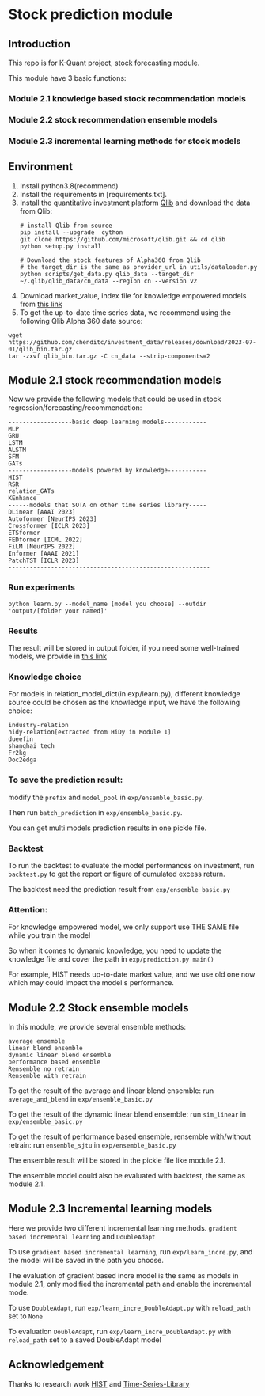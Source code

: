 # Stock prediction module


## Introduction

This repo is for K-Quant project, stock forecasting module.

This module have 3 basic functions:
### Module 2.1 knowledge based stock recommendation models
### Module 2.2 stock recommendation ensemble models
### Module 2.3 incremental learning methods for stock models

## Environment
1. Install python3.8(recommend) 
2. Install the requirements in [requirements.txt].
3. Install the quantitative investment platform [Qlib](https://github.com/microsoft/qlib) and download the data from Qlib:
    ```
    # install Qlib from source
    pip install --upgrade  cython
    git clone https://github.com/microsoft/qlib.git && cd qlib
    python setup.py install

    # Download the stock features of Alpha360 from Qlib
    # the target_dir is the same as provider_url in utils/dataloader.py
    python scripts/get_data.py qlib_data --target_dir ~/.qlib/qlib_data/cn_data --region cn --version v2
    ```
4. Download market_value, index file for knowledge empowered models from [this link](https://drive.google.com/file/d/1KBwZ_lX___bYBIHx9VWRzRgLFb8N3-NK/view?usp=sharing)
5. To get the up-to-date time series data, we recommend using the following Qlib Alpha 360 data source:
```commandline
wget https://github.com/chenditc/investment_data/releases/download/2023-07-01/qlib_bin.tar.gz
tar -zxvf qlib_bin.tar.gz -C cn_data --strip-components=2
```

## Module 2.1 stock recommendation models
Now we provide the following models that could be used in stock regression/forecasting/recommendation:
```
------------------basic deep learning models------------
MLP
GRU
LSTM
ALSTM
SFM
GATs
------------------models powered by knowledge-----------
HIST
RSR
relation_GATs
KEnhance
------models that SOTA on other time series library-----
DLinear [AAAI 2023]
Autoformer [NeurIPS 2023]
Crossformer [ICLR 2023]
ETSformer
FEDformer [ICML 2022]
FiLM [NeurIPS 2022]
Informer [AAAI 2021]
PatchTST [ICLR 2023]
---------------------------------------------------------
```
### Run experiments
    python learn.py --model_name [model you choose] --outdir 'output/[folder your named]'
### Results
The result will be stored in output folder, if you need some well-trained models, we provide in [this link](https://drive.google.com/file/d/1yGHXZDcCgY4AAp_UM_gKXyKo25Atmoft/view?usp=sharing)
### Knowledge choice
For models in relation_model_dict(in exp/learn.py), different knowledge source could be chosen as the knowledge input, we have the following choice:
```angular2html
industry-relation
hidy-relation[extracted from HiDy in Module 1]
dueefin
shanghai tech
Fr2kg
Doc2edga
```


### To save the prediction result:
modify the ```prefix``` and ```model_pool``` in ```exp/ensemble_basic.py```.

Then run ```batch_prediction``` in ```exp/ensemble_basic.py```.

You can get multi models prediction results in one pickle file.

### Backtest

To run the backtest to evaluate the model performances on investment, 
run ```backtest.py``` to get the report or figure of cumulated excess return.

The backtest need the prediction result from ```exp/ensemble_basic.py```

### Attention:
For knowledge empowered model, we only support use THE SAME file while you train the model

So when it comes to dynamic knowledge, you need to update the knowledge file and cover the path in ```exp/prediction.py main()```

For example, HIST needs up-to-date market value, and we use old one now which may could impact the model
s performance.

## Module 2.2 Stock ensemble models

In this module, we provide several ensemble methods:
```angular2html
average ensemble
linear blend ensemble
dynamic linear blend ensemble
performance based ensemble
Rensemble no retrain
Rensemble with retrain
```
To get the result of the average and linear blend ensemble: run ```average_and_blend``` in ```exp/ensemble_basic.py```

To get the result of the dynamic linear blend ensemble: run ```sim_linear``` in ```exp/ensemble_basic.py```

To get the result of performance based ensemble, rensemble with/without retrain: run  ```ensemble_sjtu``` in ```exp/ensemble_basic.py```

The ensemble result will be stored in the pickle file like module 2.1.

The ensemble model could also be evaluated with backtest, the same as module 2.1.

## Module 2.3 Incremental learning models

Here we provide two different incremental learning methods. ```gradient based incremental learning``` and ```DoubleAdapt```

To use ```gradient based incremental learning```, run ```exp/learn_incre.py```, and the model will be saved in the path you choose.

The evaluation of gradient based incre model is the same as models in module 2.1, only modified the incremental path and enable the incremental mode.

To use ```DoubleAdapt```, run ```exp/learn_incre_DoubleAdapt.py``` with ```reload_path``` set to ```None```

To evaluation ```DoubleAdapt```, run ```exp/learn_incre_DoubleAdapt.py``` with ```reload_path``` set to a saved DoubleAdapt model
## Acknowledgement

Thanks to research work [HIST](https://github.com/Wentao-Xu/HIST) and [Time-Series-Library](https://github.com/thuml/Time-Series-Library/)
